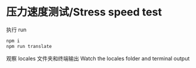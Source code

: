# 压力速度测试/Stress speed test

执行
run

```bash
npm i
npm run translate
```

观察 locales 文件夹和终端输出
Watch the locales folder and terminal output
